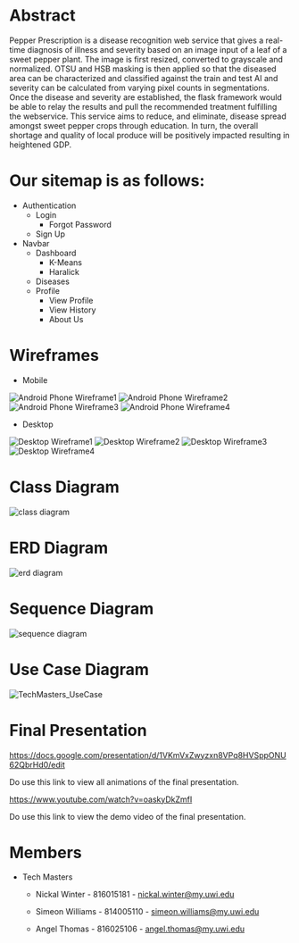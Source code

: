 # Abstract

Pepper Prescription is a disease recognition web service that gives a real-time diagnosis of illness and severity based on an image input of a leaf of a sweet pepper plant. The image is first resized, converted to grayscale and normalized. OTSU and HSB masking is then applied so that the diseased area can be characterized and classified against the train and test AI and severity can be calculated from varying pixel counts in segmentations. Once the disease and severity are established, the flask framework would be able to relay the results and pull the recommended treatment fulfilling the webservice. This service aims to reduce, and eliminate, disease spread amongst sweet pepper crops through education. In turn, the overall shortage and quality of local produce will be positively impacted resulting in heightened GDP.

# Our sitemap is as follows:

* Authentication
   * Login
       * Forgot Password
   * Sign Up
* Navbar
   * Dashboard
       * K-Means
       * Haralick
   * Diseases
   * Profile 
       * View Profile
       * View History
       * About Us
       
# Wireframes

 * Mobile
 
 ![Android Phone Wireframe1](https://user-images.githubusercontent.com/60389346/232683991-f0a17baf-2559-4b5f-a419-1e40b51e05e3.jpg)
 ![Android Phone Wireframe2](https://user-images.githubusercontent.com/60389346/232683994-2b713746-2417-4a0b-b0b5-acf1fb4b1af0.jpg)
 ![Android Phone Wireframe3](https://user-images.githubusercontent.com/60389346/232683999-d7674cd0-95bb-4220-8375-9ef44c40e92c.jpg)
 ![Android Phone Wireframe4](https://user-images.githubusercontent.com/60389346/232684001-51dcc01e-3b88-41f8-8216-1684c97a64a4.jpg)
 
 * Desktop
 
 ![Desktop Wireframe1](https://user-images.githubusercontent.com/60389346/232684319-77e94c03-adde-4d40-94ff-46a2de6d2810.jpg)
 ![Desktop Wireframe2](https://user-images.githubusercontent.com/60389346/232684331-22b03fe3-36bd-4db7-a09d-33a9928a86e6.jpg)
 ![Desktop Wireframe3](https://user-images.githubusercontent.com/60389346/232684335-83c00e03-afb1-40d9-9ab1-2acc40b1762a.jpg)
 ![Desktop Wireframe4](https://user-images.githubusercontent.com/60389346/232684338-4d0d41f5-0d1e-4b4d-9917-9e4405683181.jpg)
 
 # Class Diagram
 
 ![class diagram](https://user-images.githubusercontent.com/60389346/232684831-eeae6503-df40-487c-b25a-e00cd9e667c3.png)
 
 # ERD Diagram
 
 ![erd diagram](https://user-images.githubusercontent.com/60389346/232684954-5bd9c56e-43ea-45fe-a4c8-51e2696e83ef.png)
 
 # Sequence Diagram
 
 ![sequence diagram](https://user-images.githubusercontent.com/60389346/232685089-67db5420-4d91-4e91-9374-6c789a747d0d.png)
 
 # Use Case Diagram
 
 ![TechMasters_UseCase](https://user-images.githubusercontent.com/60389346/232685291-825f01b4-ec4c-48fe-83f3-399c46ea4b5c.png)
 
 # Final Presentation
 
 https://docs.google.com/presentation/d/1VKmVxZwyzxn8VPq8HVSppONU62QbrHd0/edit
 
 Do use this link to view all animations of the final presentation.
 
 https://www.youtube.com/watch?v=oaskyDkZmfI
 
 Do use this link to view the demo video of the final presentation.
 
 # Members
 
 * Tech Masters
 
     * Nickal Winter - 816015181 - nickal.winter@my.uwi.edu

     * Simeon Williams - 814005110 - simeon.williams@my.uwi.edu

     * Angel Thomas - 816025106 - angel.thomas@my.uwi.edu
 
 


 


       
 
   
  
   

              
              
